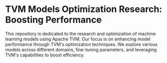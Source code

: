 # TVM Models Optimization Research: Boosting Performance

This repository is dedicated to the research and optimization of machine learning models using Apache TVM. Our focus is on enhancing model performance through TVM's optimization techniques. We explore various models across different domains, fine-tuning parameters, and leveraging TVM's capabilities to boost efficiency.
